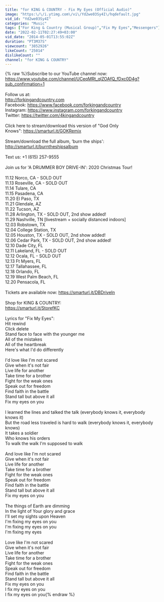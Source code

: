 ```yaml
---
title: "for KING & COUNTRY - Fix My Eyes (Official Audio)"
image: "https:\/\/i.ytimg.com\/vi\/Yd2we03Sy4I\/hqdefault.jpg"
vid_id: "Yd2we03Sy4I"
categories: "Music"
tags: ["For King & Country (Musical Group)","Fix My Eyes","Messengers"]
date: "2022-02-11T02:27:49+03:00"
vid_date: "2014-05-01T13:55:02Z"
duration: "PT3M37S"
viewcount: "3852926"
likeCount: "25014"
dislikeCount: ""
channel: "for KING & COUNTRY"
---
```

{% raw %}Subscribe to our YouTube channel now: <br /><a rel="nofollow" target="blank" href="https://www.youtube.com/channel/UCeqMRt_qlZOAfQ_fDxc0D4g?sub_confirmation=1">https://www.youtube.com/channel/UCeqMRt_qlZOAfQ_fDxc0D4g?sub_confirmation=1</a><br /><br />Follow us at: <br /><a rel="nofollow" target="blank" href="http://forkingandcountry.com">http://forkingandcountry.com</a><br />Facebook: <a rel="nofollow" target="blank" href="https://www.facebook.com/forkingandcountry">https://www.facebook.com/forkingandcountry</a><br />Instagram: <a rel="nofollow" target="blank" href="https://www.instagram.com/forkingandcountry">https://www.instagram.com/forkingandcountry</a><br />Twitter: <a rel="nofollow" target="blank" href="https://twitter.com/4kingandcountry">https://twitter.com/4kingandcountry</a><br /><br />Click here to stream/download this version of &quot;God Only Knows&quot;: <a rel="nofollow" target="blank" href="https://smarturl.it/GOKRemix">https://smarturl.it/GOKRemix</a><br /><br />Stream/download the full album, ‘burn the ships': <br /><a rel="nofollow" target="blank" href="http://smarturl.it/burntheshipsalbum">http://smarturl.it/burntheshipsalbum</a><br /><br />Text us: +1 (615) 257-9555<br /><br />Join us for 'A DRUMMER BOY DRIVE-IN': 2020 Christmas Tour!<br /><br />11.12 Norco, CA - SOLD OUT<br />11.13 Roseville, CA - SOLD OUT<br />11.14 Tulare, CA<br />11.15 Pasadena, CA<br />11.20 El Paso, TX<br />11.21 Glendale, AZ<br />11.22 Tucson, AZ<br />11.28 Arlington, TX - SOLD OUT, 2nd show added!<br />11.29 Nashville, TN [livestream + socially distanced indoors]<br />12.03 Robstown, TX<br />12.04 College Station, TX<br />12.05 Houston, TX - SOLD OUT, 2nd show added!<br />12.06 Cedar Park, TX - SOLD OUT, 2nd show added!<br />12.10 Dade City, FL<br />12.11 Lakeland, FL - SOLD OUT<br />12.12 Ocala, FL - SOLD OUT<br />12.13 Ft Myers, FL<br />12.17 Tallahassee, FL<br />12.18 Orlando, FL<br />12.19 West Palm Beach, FL<br />12.20 Pensacola, FL<br /><br />Tickets are available now: <a rel="nofollow" target="blank" href="https://smarturl.it/DBDriveIn">https://smarturl.it/DBDriveIn</a><br /><br />Shop for KING &amp; COUNTRY: <br /><a rel="nofollow" target="blank" href="https://smarturl.it/StorefKC">https://smarturl.it/StorefKC</a><br /><br />Lyrics for &quot;Fix My Eyes&quot;:<br />Hit rewind<br />Click delete<br />Stand face to face with the younger me<br />All of the mistakes<br />All of the heartbreak<br />Here's what I'd do differently<br /><br />I'd love like I'm not scared<br />Give when it's not fair<br />Live life for another<br />Take time for a brother<br />Fight for the weak ones<br />Speak out for freedom<br />Find faith in the battle<br />Stand tall but above it all<br />Fix my eyes on you<br /><br />I learned the lines and talked the talk (everybody knows it, everybody knows it)<br />But the road less traveled is hard to walk (everybody knows it, everybody knows)<br />It takes a soldier<br />Who knows his orders<br />To walk the walk I'm supposed to walk<br /><br />And love like I'm not scared<br />Give when it's not fair<br />Live life for another<br />Take time for a brother<br />Fight for the weak ones<br />Speak out for freedom<br />Find faith in the battle<br />Stand tall but above it all<br />Fix my eyes on you<br /><br />The things of Earth are dimming<br />In the light of Your glory and grace<br />I'll set my sights upon Heaven<br />I'm fixing my eyes on you<br />I'm fixing my eyes on you<br />I'm fixing my eyes<br /><br />Love like I'm not scared<br />Give when it's not fair<br />Live life for another<br />Take time for a brother<br />Fight for the weak ones<br />Speak out for freedom<br />Find faith in the battle<br />Stand tall but above it all<br />Fix my eyes on you<br />I fix my eyes on you<br />I fix my eyes on you{% endraw %}
